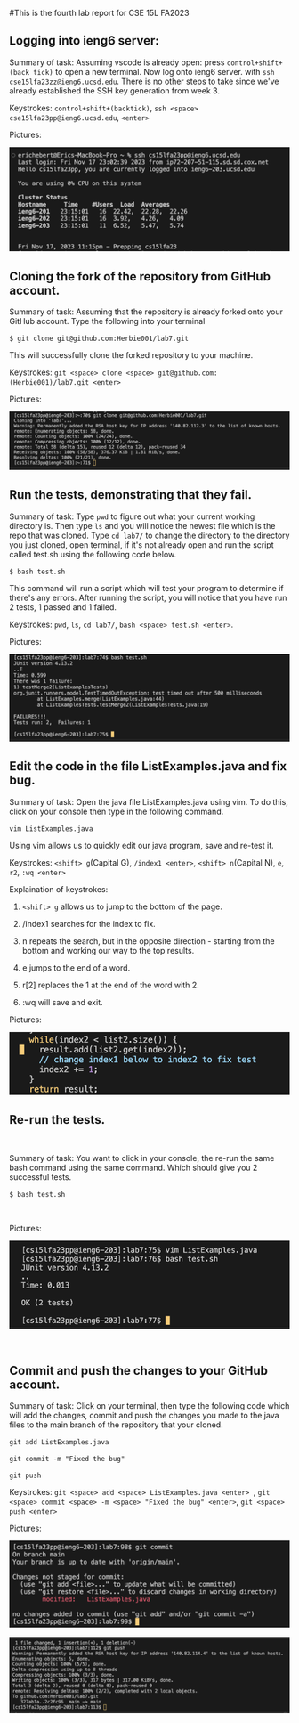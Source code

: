 #This is the fourth lab report for CSE 15L FA2023


## Logging into ieng6 server: 

Summary of task: Assuming vscode is already open: press `control+shift+(back tick)` to open a new terminal. Now log onto ieng6 server. with `ssh cse15lfa23zz@ieng6.ucsd.edu`. There is no other steps to take since we've already established the SSH key generation from week 3.

Keystrokes: `control+shift+(backtick)`, `ssh <space> cse15lfa23pp@ieng6.ucsd.edu`, `<enter>`

Pictures:

![Alt text](<images/PA4 Images/logging into ieng6.png>)

## Cloning the fork of the repository from GitHub account.

Summary of task: Assuming that the repository is already forked onto your GitHub account. Type the following into your terminal 

```
$ git clone git@github.com:Herbie001/lab7.git
```

This will successfully clone the forked repository to your machine.

Keystrokes: `git <space> clone <space> git@github.com:(Herbie001)/lab7.git <enter>`

Pictures:

![Alt text](<images/PA4 Images/git clone repo.png>)

## Run the tests, demonstrating that they fail.

Summary of task: Type `pwd` to figure out what your current working directory is. Then type `ls` and you will notice the newest file which 
is the repo that was cloned. Type `cd lab7/` to change the directory to the directory you just cloned, open terminal, if it's not 
already open and run the script called test.sh using the following code below.

```
$ bash test.sh 
```

This command will run a script which will test your program to determine if there's any errors. After running the script, you will notice that you have run 2 tests, 1 passed and 1 failed.

Keystrokes: `pwd`, `ls`, `cd lab7/`, `bash <space> test.sh <enter>`.

Pictures: 

![Alt text](<images/PA4 Images/running bash script.png>)

## Edit the code in the file ListExamples.java and fix bug. 

Summary of task: Open the java file ListExamples.java using vim. To do this, click on your console then type in the following command.

```
vim ListExamples.java
```

Using vim allows us to quickly edit our java program, save and re-test it.

Keystrokes: `<shift> g`(Capital G), `/index1 <enter>`, `<shift> n`(Capital N), `e`, `r2`, `:wq <enter>`

Explaination of keystrokes: 

1. `<shift> g` allows us to jump to the bottom of the page.

2. /index1 searches for the index to fix.

3. <shift> n repeats the search, but in the opposite direction - starting from the bottom and working our way to the top results.

4. e jumps to the end of a word.

5. r[2] replaces the 1 at the end of the word with 2.

6. :wq <enter> will save and exit.


Pictures:

![Alt text](<images/PA4 Images/edit java file using vim.png>)


## Re-run the tests.

<br>

Summary of task: You want to click in your console, the re-run the same bash command using the same command. Which should give you 2 successful tests.



```
$ bash test.sh
```


<br>


Pictures:


![Alt text](<images/PA4 Images/running bash script again.png>)

<br>


## Commit and push the changes to your GitHub account.


Summary of task: Click on your terminal, then type the following code which will add the changes, commit and push the changes you made to the java files to the main branch of the repository that your cloned.

```
git add ListExamples.java
```

```
git commit -m "Fixed the bug"
```

```
git push
```

Keystrokes: `git <space> add <space> ListExamples.java <enter> `, 
`git <space> commit <space> -m <space> "Fixed the bug" <enter>`, 
`git <space> push <enter>`


Pictures: 


![Alt text](<images/PA4 Images/git commit.png>)


![Alt text](<images/PA4 Images/git push.png>)